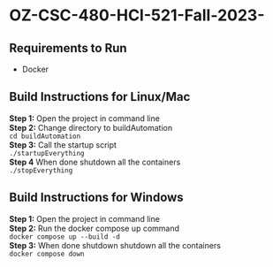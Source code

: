 # OZ-CSC-480-HCI-521-Fall-2023-

## Requirements to Run
- Docker

## Build Instructions for Linux/Mac
**Step 1:** Open the project in command line <br>
**Step 2:** Change directory to buildAutomation <br>
```cd buildAutomation``` <br>
**Step 3:** Call the startup script <br>
```./startupEverything``` <br>
**Step 4** When done shutdown all the containers <br>
```./stopEverything``` <br>

## Build Instructions for Windows
**Step 1:** Open the project in command line <br>
**Step 2:** Run the docker compose up command <br>
```docker compose up --build -d``` <br>
**Step 3:** When done shutdown shutdown all the containers <br>
```docker compose down``` <br>